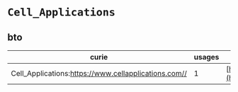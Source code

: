 # `Cell_Applications`
## bto
| curie                                                |   usages | nodes                                                                                                           |
|------------------------------------------------------|----------|-----------------------------------------------------------------------------------------------------------------|
| Cell_Applications:https://www.cellapplications.com// |        1 | [http://purl.obolibrary.org/obo/BTO:0006031](https://bioregistry.io/http://purl.obolibrary.org/obo/BTO:0006031) |
